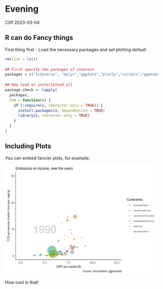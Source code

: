 Evening
================
Cliff
2023-03-04

## R can do Fancy things

First thing first - Load the necessary packages and set plotting default

``` r
rm(list = ls())

## First specify the packages of interest
packages = c("tidyverse", "dplyr","ggplot2","plotly","viridis","gganimate","wbstats","gtrendsR","ggforce","spData","tmap")

## Now load or install&load all
package.check <- lapply(
  packages,
  FUN = function(x) {
    if (!require(x, character.only = TRUE)) {
      install.packages(x, dependencies = TRUE)
      library(x, character.only = TRUE)
    }
  }
)
```

## Including Plots

You can embed fancier plots, for example:

![](Evening_files/figure-gfm/unnamed-chunk-2-1.gif)<!-- -->

How cool is that!

